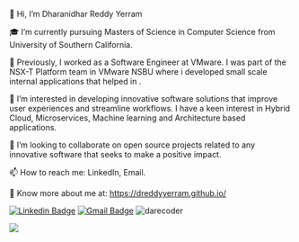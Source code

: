 <!---
- 👋 Hi, I’m Dharanidhar Reddy Yerram
- 👀 I’m interested in ...
- 🌱 I’m currently pursuing ...
- 💞️ I’m looking to collaborate on ...
- 📫 How to reach me ...


dreddyyerram/dreddyyerram is a ✨ special ✨ repository because its `README.md` (this file) appears on your GitHub profile.
You can click the Preview link to take a look at your changes.
--->
 👋 Hi, I’m Dharanidhar Reddy Yerram

 🎓 I’m currently pursuing Masters of Science in Computer Science from University of Southern California.

 🌱 Previously, I worked as a Software Engineer at VMware. I was part of the NSX-T Platform team in VMware NSBU where i developed small scale internal applications that helped in . 

 👀 I’m interested in developing innovative software solutions that improve user experiences and streamline workflows. I have a keen interest in Hybrid Cloud, Microservices, Machine learning and Architecture based applications.

 💞️ I’m looking to collaborate on open source projects related to any innovative software that seeks to make a positive impact.

 📫 How to reach me: LinkedIn, Email.

 🔭 Know more about me at: https://dreddyyerram.github.io/

[![Linkedin Badge](https://img.shields.io/badge/-DharanidharReddy-blue?style=flat-square&logo=Linkedin&logoColor=white&link=https://www.linkedin.com/in/dharanidharreddy/)](https://www.linkedin.com/in/dharanidharreddy/)
[![Gmail Badge](https://img.shields.io/badge/yerram@usc.edu-c14438?style=flat-square&logo=Gmail&logoColor=white&link=mailto:yerram@usc.edu)](mailto:yerram@usc.edu)
<img src="https://komarev.com/ghpvc/?username=dreddyyerram" alt="darecoder"/>

<img src="https://github-readme-stats.vercel.app/api?username=dreddyyerram&&show_icons=true&title_color=ffffff&icon_color=bb2acf&text_color=daf7dc&bg_color=191919">
